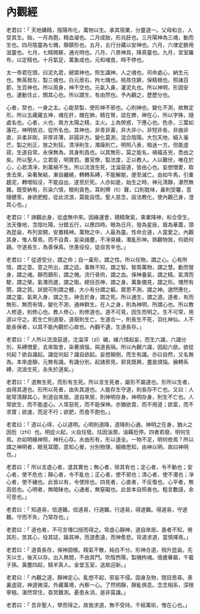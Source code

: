 # 內觀經

老君曰：「 天地媾精，陰陽布化，萬物以生。承其宿業，分靈道一。父母和合，人受其生。始，一月為胞，精血凝也。二月成胎，形兆胚也。三月陽神為三魂，動而生也。四月陰靈為七魄，靜鎮形也。五月，五行分藏以安神也。六月，六律定腑用滋靈也。七月，七精開竅，通光明也。八月，八景神具，降真靈也。九月，宮室羅布，以定精也。十月氣足，萬象成也。元和哺食，時不停也。

太一帝君在頭，曰泥丸君，總眾神也。照生識神，人之魂也。司命處心，納生元也。無英居左，製三魂也。白元居右，拘七魄也。桃孩住臍，保精根也。照諸百節，生百神也。所以周身，神不空也。元氣入鼻，灌泥丸也。所以神明，形固安也。運動住止，關其心也。所以謂生，有由然也。予內觀之，歷歷分也。

心者，禁也，一身之主。心能禁製，使形神不邪也。心則神也，變化不測，故無定形。所以五藏藏五神，魂在肝，魄在肺，精在腎，誌在脾，神在心，所以字殊，隨處名也。心者，火也，南方太陽之精，主火。上為熒惑，下應心也。色赤，三葉如蓮花，神明依泊，從所名也。其神也，非青非黃，非大非小，非短非長，非曲非直，非柔非剛，非厚非薄，非圓非方。變化莫測，混合陰陽。大包天地，細入毫芒。製之則正，放之則狂。清凈則生，濁躁則亡。明照八表，暗迷一方。但能虛寂，生道自常。永保無為，其身則昌也。以其無形，莫之能名，禍福吉兇，悉由之矣。所以聖人，立君臣，明賞罰。置官僚，製法度，正以教人。人以難伏，唯在於心，心若清凈，則萬禍不生。所以流浪生死，沈淪惡道，皆由心也。妄想憎愛，取舍去來，染著聚結，漸自纏繞，轉轉系縛，不能解脫，便至滅亡。由如牛馬，引重趨泥，轉增陷沒，不能自出，遂至於死。人亦如是，始生之時，神元清靜，湛然無雜。既受納有，形染六情，眼則貪色，耳則殢（tì）聲，口則耽味，鼻則受馨，意隨健羨，身欲肥輕，從此流浪，莫能自悟。聖人慈念，設法教化，使內觀己身，澄其心也。」

老君曰：「 諦觀此身，從虛無中來。因緣運會，積精聚氣，乘業降神，和合受生，法天像地，含陰吐陽，分錯五行，以應四時。眼為日月，發為星辰，眉為華蓋，頭為昆侖，布列宮闕，安置精神。萬物之中，人最為靈。性命合道，人當愛之。內觀其身，惟人尊焉。而不自貴，妄染諸塵，不凈臭穢，濁亂形神。熟觀物我，何疏何親。守道長生，為善保真。世愚役役，徒自苦辛也。」

老君曰：「 從道受分，謂之命；自一稟形，謂之性。所以任物，謂之心。心有所憶，謂之意。意之所出，謂之誌。事無不知，謂之智。智周萬物，謂之慧。動而營身，謂之魂。靜而鎮形，謂之魄。流行骨肉，謂之血。保神養氣，謂之精。氣清而駛，謂之榮。氣濁而遲，謂之衛。總括百神，謂之身。萬象備見，謂之形。塊然有閡，謂之質。狀貌可則謂之體，大小有分謂之軀。眾思不測，謂之神。邈然應化，謂之靈。氣來入身，謂之生。神去於身，謂之死。所以通生，謂之道。道者，有而無形，無而有情，變化不測，通神群生。在人之身，則為神明，所謂心也。所以教人修道，則修心也。教人修心，則修道也。道不可見，因生而明之。生不可常，用道以守之。若生亡則道廢，道廢則生亡。生道合一，則長生不死，羽化神仙。人不能長保者，以其不能內觀於心故也。內觀不遺，生道長存。」

老君曰：「 人所以流浪惡道，沈淪滓（zǐ）穢，緣六情起妄，而生六識，六識分別，系縛憎愛，去來取舍，染著煩惱，與道長隔。所以內觀六識，因起六欲。欲從何起？欲自識起。識從何起？識自欲起。妄想顛倒，而生有識。亦曰自然，又名無為。本來虛靜，元無有識。有識分別，起諸邪見。邪見既興，盡是煩惱。展轉系縛，流浪生死，永失於道矣。」

老君曰：「 道無生死，而形有生死。所以言生死者，屬形不屬道也。形所以生者，由得其道也。形所以死者，由失其道也。人能存生守道，則長存不亡也。又曰：人能常清靜其心，則道自來居。道自來居，則神明存身。神明存身，則生不亡也。人常欲生，而不能虛心。人常惡死，而不能保神。亦猶欲貴，而不用道；欲富，而不求寶；欲速，而足不行；欲肥，而食不飽也。」

老君曰：「 道以心得，心以道明。心明則道降，道降則心通。神明之在身，猶火之因卮（zhī）也。明從火起，火自炷發。炷因油潤，油藉卮停。四者若廢，明何生焉。亦如明緣神照，神托心存。水由形有，形以道全。一物不足，明何依焉？所以謂之神明者，眼見耳聞，意知心覺，分別物理，細微悉知，由神以明，故曰神明也。」

老君曰：「 所以言虛心者，遣其實也；無心者，除其有也；定心者，令不動也；安心者，使不危也；靜心者，令不亂也；正心者，使不邪也；清心者，使不濁也；凈心者，使不穢也。此皆以有，令使除也。四見者，心直者，不反復也。心平者，無高低也。心明者，無暗昧也。心通者，無窒礙也。此皆本自照者也。粗言數語，余可思也。」

老君曰：「 知道易，信道難。信道易，行道難。行道易，得道難。得道易，守道難。守而不失，乃常存也。」

老君曰：「 道也者，不可言傳口授而得之。常虛心靜神，道自來居。愚者不知，勞其形，苦其心，役其誌，躁其神，而道愈遠，而神愈悲。背道求道，當慎擇焉。」

老君曰：「 道貴長存，保神固根。精氣不散，純白不分。形神合道，飛升昆侖。先天以生，後天以存。出入無間，不由其門。吹陰煦陽，製魄拘魂。億歲眷屬，千載子孫。黃塵四起，騎羊真人。金堂玉室，送故迎新。」

老君曰：「 內觀之道，靜神定心。亂想不起，邪妄不侵。固身及物，閉目思尋。表裏虛寂，神道微深。外藏萬境，內察一心。了然明靜，靜亂俱息。念念相系，深根寧極。湛然常住，杳冥難測。憂患永消，是非莫識。」

老君曰：「 吾非聖人，學而得之。故我求道，無不受持。千經萬術，惟在心也。」
